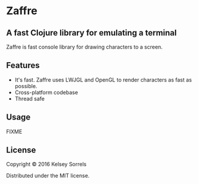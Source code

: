 # Zaffre

## A fast Clojure library for emulating a terminal

Zaffre is fast console library for drawing characters to a screen.

## Features
  * It's fast. Zaffre uses LWJGL and OpenGL to render characters as fast as possible.
  * Cross-platform codebase
  * Thread safe

## Usage

FIXME

## License

Copyright © 2016 Kelsey Sorrels

Distributed under the MIT license.
